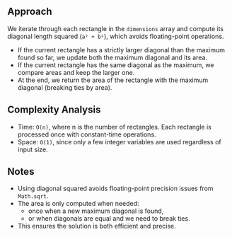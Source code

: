 ## Approach

We iterate through each rectangle in the `dimensions` array and compute its diagonal length squared (`a² + b²`), which avoids floating-point operations.
- If the current rectangle has a strictly larger diagonal than the maximum found so far, we update both the maximum diagonal and its area.
- If the current rectangle has the same diagonal as the maximum, we compare areas and keep the larger one.
- At the end, we return the area of the rectangle with the maximum diagonal (breaking ties by area).

## Complexity Analysis

- Time: `O(n)`, where n is the number of rectangles. Each rectangle is processed once with constant-time operations.
- Space: `O(1)`, since only a few integer variables are used regardless of input size.

## Notes

- Using diagonal squared avoids floating-point precision issues from `Math.sqrt`.
- The area is only computed when needed:
    - once when a new maximum diagonal is found,
    - or when diagonals are equal and we need to break ties.
- This ensures the solution is both efficient and precise.  
